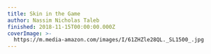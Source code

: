 ```yaml
---
title: Skin in the Game
author: Nassim Nicholas Taleb
finished: 2018-11-15T00:00:00.000Z
coverImage: >-
  https://m.media-amazon.com/images/I/61ZHZle28QL._SL1500_.jpg
---
```

